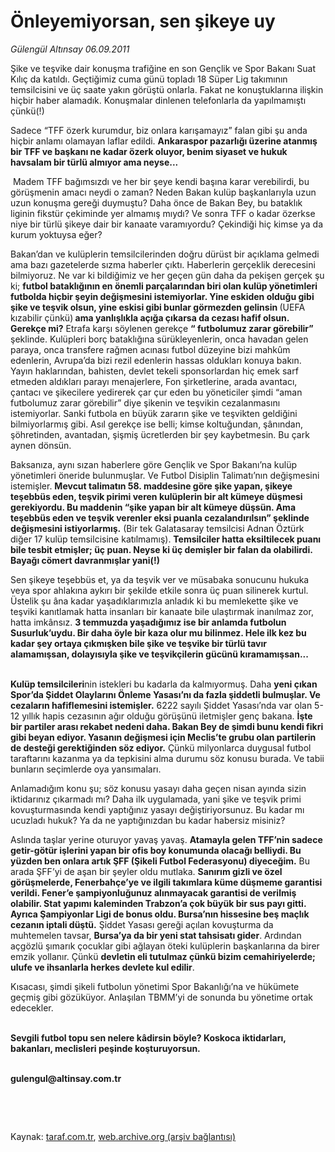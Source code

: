 # Önleyemiyorsan, sen şikeye uy

*Gülengül Altınsay 06.09.2011*

<div class="yazi"><p>Şike ve teşvike dair konuşma trafiğine en son Gençlik ve Spor Bakanı Suat Kılıç da katıldı. Geçtiğimiz cuma günü topladı 18 Süper Lig takımının temsilcisini ve üç saate yakın görüştü onlarla. Fakat ne konuştuklarına ilişkin hiçbir haber alamadık. Konuşmalar dinlenen telefonlarla da yapılmamıştı çünkü(!) </p>
<p>Sadece “TFF özerk kurumdur, biz onlara karışamayız” falan gibi şu anda hiçbir anlamı olamayan laflar edildi. <b>Ankaraspor pazarlığı üzerine atanmış bir TFF ve başkanı ne kadar özerk oluyor, benim siyaset ve hukuk havsalam bir türlü almıyor ama neyse...</b></p>
<p> Madem TFF bağımsızdı ve her bir şeye kendi başına karar verebilirdi, bu görüşmenin amacı neydi o zaman? Neden Bakan kulüp başkanlarıyla uzun uzun konuşma gereği duymuştu? Daha önce de Bakan Bey, bu bataklık liginin fikstür çekiminde yer almamış mıydı? Ve sonra TFF o kadar özerkse niye bir türlü şikeye dair bir kanaate varamıyordu? Çekindiği hiç kimse ya da kurum yoktuysa eğer?</p>
<p>Bakan’dan ve kulüplerin temsilcilerinden doğru dürüst bir açıklama gelmedi ama bazı gazetelerde sızma haberler çıktı. Haberlerin gerçeklik derecesini bilmiyoruz. Ne var ki bildiğimiz ve her geçen gün daha da pekişen gerçek şu ki; <b>futbol bataklığının en önemli parçalarından biri olan kulüp yönetimleri futbolda hiçbir şeyin değişmesini istemiyorlar. Yine eskiden olduğu gibi şike ve teşvik olsun, yine eskisi gibi bunlar görmezden gelinsin </b>(UEFA kızabilir çünkü)<b> ama yanlışlıkla açığa çıkarsa da cezası hafif olsun.</b> <b>Gerekçe mi?</b> Etrafa karşı söylenen gerekçe <b>“ futbolumuz zarar görebilir”</b> şeklinde. Kulüpleri borç bataklığına sürükleyenlerin, onca havadan gelen paraya, onca transfere rağmen acınası futbol düzeyine bizi mahkûm edenlerin, Avrupa’da bizi rezil edenlerin hassas oldukları konuya bakın. Yayın haklarından, bahisten, devlet tekeli sponsorlardan hiç emek sarf etmeden aldıkları parayı menajerlere, Fon şirketlerine, arada avantacı, çantacı ve şikecilere yedirerek çar çur eden bu yöneticiler şimdi “aman futbolumuz zarar görebilir” diye şikenin ve teşvikin cezalanmasını istemiyorlar. Sanki futbola en büyük zararın şike ve teşvikten geldiğini bilmiyorlarmış gibi. Asıl gerekçe ise belli; kimse koltuğundan, şânından, şöhretinden, avantadan, şişmiş ücretlerden bir şey kaybetmesin. Bu çark aynen dönsün. </p>
<p>Baksanıza, aynı sızan haberlere göre Gençlik ve Spor Bakanı’na kulüp yönetimleri öneride bulunmuşlar. Ve Futbol Disiplin Talimatı’nın değişmesini istemişler. <b>Mevcut talimatın 58. maddesine göre şike yapan, şikeye teşebbüs eden, teşvik pirimi veren kulüplerin bir alt kümeye düşmesi gerekiyordu. Bu maddenin “şike yapan bir alt kümeye düşsün. Ama teşebbüs eden ve teşvik verenler eksi puanla cezalandırılsın” şeklinde değişmesini istiyorlarmış.</b> (Bir tek Galatasaray temsilcisi Adnan Öztürk diğer 17 kulüp temsilcisine katılmamış). <b>Temsilciler hatta eksiltilecek puanı bile tesbit etmişler; üç puan. Neyse ki üç demişler bir falan da olabilirdi. Bayağı cömert davranmışlar yani(!)</b></p>
<p>Sen şikeye teşebbüs et, ya da teşvik ver ve müsabaka sonucunu hukuka veya spor ahlakına aykırı bir şekilde etkile sonra üç puan silinerek kurtul. Üstelik şu âna kadar yaşadıklarımızla anladık ki bu memlekette şike ve teşviki kanıtlamak hatta insanları bir kanaate bile ulaştırmak inanılmaz zor, hatta imkânsız. <b>3 temmuzda yaşadığımız ise bir anlamda futbolun Susurluk’uydu. Bir daha öyle bir kaza olur mu bilinmez. Hele ilk kez bu kadar şey ortaya çıkmışken bile şike ve teşvike bir türlü tavır alamamışsan, dolayısıyla şike ve teşvikçilerin gücünü kıramamışsan...</b></p>
<p><b><br/>Kulüp temsilcileri</b>nin istekleri bu kadarla da kalmıyormuş. Daha <b>yeni çıkan Spor’da Şiddet Olaylarını Önleme Yasası’nı da fazla şiddetli bulmuşlar. Ve cezaların hafiflemesini istemişler.</b> 6222 sayılı Şiddet Yasası’nda var olan 5-12 yıllık hapis cezasının ağır olduğu görüşünü iletmişler genç bakana. <b>İşte bir partiler arası rekabet nedeni daha. Bakan Bey de şimdi bunu kendi fikri gibi beyan ediyor. Yasanın değişmesi için Meclis’te grubu olan partilerin de desteği gerektiğinden söz ediyor.</b> Çünkü milyonlarca duygusal futbol taraftarını kazanma ya da tepkisini alma durumu söz konusu burada. Ve tabii bunların seçimlerde oya yansımaları.</p>
<p>Anlamadığım konu şu; söz konusu yasayı daha geçen nisan ayında sizin iktidarınız çıkarmadı mı? Daha ilk uygulamada, yani şike ve teşvik primi kovuşturmasında kendi yaptığınız yasayı değiştiriyorsunuz. Bu kadar mı ucuzladı hukuk? Ya da ne yaptığınızdan bu kadar habersiz misiniz?</p>
<p>Aslında taşlar yerine oturuyor yavaş yavaş. <b>Atamayla gelen TFF’nin sadece getir-götür işlerini yapan bir ofis boy konumunda olacağı belliydi. Bu yüzden ben onlara artık ŞFF (Şikeli Futbol Federasyonu) diyeceğim.</b> Bu arada ŞFF’yi de aşan bir şeyler oldu mutlaka. <b>Sanırım gizli ve özel görüşmelerde, Fenerbahçe’ye ve ilgili takımlara küme düşmeme garantisi verildi. Fener’e şampiyonluğunuz alınmayacak garantisi de verilmiş olabilir. Stat yapımı kaleminden Trabzon’a çok büyük bir sus payı gitti. Ayrıca Şampiyonlar Ligi de bonus oldu. Bursa’nın hissesine beş maçlık cezanın iptali düştü.</b> Şiddet Yasası gereği açılan kovuşturma da muhtemelen tavsar, <b>Bursa’ya da bir yeni stat tahsisatı gider</b>. Ardından açgözlü şımarık çocuklar gibi ağlayan öteki kulüplerin başkanlarına da birer emzik yollanır. Çünkü <b>devletin eli tutulmaz çünkü bizim cemahiriyelerde; ulufe ve ihsanlarla herkes devlete kul edilir</b>.</p>
<p>Kısacası, şimdi şikeli futbolun yönetimi Spor Bakanlığı’na ve hükümete geçmiş gibi gözüküyor. Anlaşılan TBMM’yi de sonunda bu yönetime ortak edecekler. </p>
<p><b><br/>Sevgili futbol topu sen nelere kâdirsin böyle? Koskoca iktidarları, bakanları, meclisleri peşinde koşturuyorsun.</b></p>
<p><b><br/>gulengul@altinsay.com.tr</b></p>
<p><b> </b></p>
<p><b> </b></p>
</div>

Kaynak: [taraf.com.tr](http://www.taraf.com.tr/gulengul-altinsay/makale-onleyemiyorsan-sen-sikeye-uy.htm), [web.archive.org (arşiv bağlantısı)](http://web.archive.org/web/20130624054002/http://www.taraf.com.tr/gulengul-altinsay/makale-onleyemiyorsan-sen-sikeye-uy.htm)
